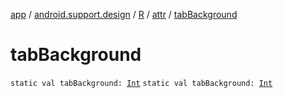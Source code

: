 [app](../../../index.md) / [android.support.design](../../index.md) / [R](../index.md) / [attr](index.md) / [tabBackground](.)

# tabBackground

`static val tabBackground: `[`Int`](https://kotlinlang.org/api/latest/jvm/stdlib/kotlin/-int/index.html)
`static val tabBackground: `[`Int`](https://kotlinlang.org/api/latest/jvm/stdlib/kotlin/-int/index.html)